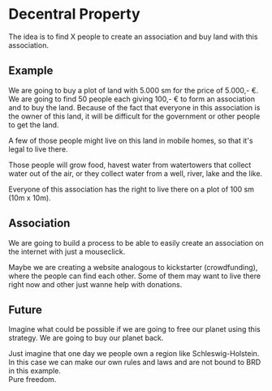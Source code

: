 # Decentral Property
The idea is to find X people to create an association and buy land with this association.

## Example
We are going to buy a plot of land with 5.000 sm for the price of 5.000,- €.
We are going to find 50 people each giving 100,- € to form an association and to buy the land.
Because of the fact that everyone in this association is the owner of this land, it will be difficult for the government or other people to get the land.  

A few of those people might live on this land in mobile homes, so that it's legal to live there.

Those people will grow food, havest water from watertowers that collect water out of the air, or they collect water from a well, river, lake and the like.

Everyone of this association has the right to live there on a plot of 100 sm (10m x 10m).

## Association
We are going to build a process to be able to easily create an association on the internet with just a mouseclick.

Maybe we are creating a website analogous to kickstarter (crowdfunding), where the people can find each other.
Some of them may want to live there right now and other just wanne help with donations.

## Future
Imagine what could be possible if we are going to free our planet using this strategy. We are going to buy our planet back.

Just imagine that one day we people own a region like Schleswig-Holstein. In this case we can make our own rules and laws and are not bound to BRD in this example.  
Pure freedom.